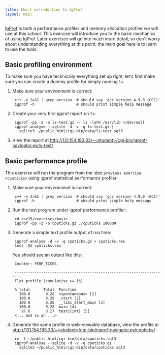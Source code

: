 ```yaml
---
title: Short introduction to IgProf
layout: main
---
```


[IgProf](<http://igprof.sourceforge.net>) is both a performance profiler and
memory allocation profiler we will use at this school.  This exercise will
introduce you to the basic mechanics of using IgProf.  Later exercises will
go into much more detail, so don't worry about understanding everything at
this point; the main goal here is to learn to use the tools.

Basic profiling environment
---------------------------

To make sure you have technically everything set up right, let's first make
sure you can create a dummy profile for simply running ``ls``.

1. Make sure your environment is correct:

        c++ -v 2>&1 | grep version  # should say 'gcc version 4.9.0 (GCC)'
        igprof -h                   # should print simple help message

2. Create your very first igprof report on ``ls``:

        igprof -pp -z -o ls-test.gz -- ls -laFR /usr/lib >/dev/null
        igprof-analyse --sqlite -d -v -g ls-test.gz |
          sqlite3 ~/public_html/cgi-bin/data/ls-test.sql3

3. View the report at http://131.154.193.33/~<student>/cgi-bin/igprof-navigator.py/ls-test/

Basic performance profile
-------------------------

This exercise will run the program from the :doc:`previous exercise <cputicks>`
using igprof statistical performance profiler.

1. Make sure your environment is correct:

        c++ -v 2>&1 | grep version  # should say 'gcc version 4.9.0 (GCC)'
        igprof -h                   # should print simple help message

2. Run the test program under igprof performance profiler:

        cd esc15/exercises/basic
        igprof -pp -z -o cputicks.gz ./cputicks 100000

3. Generate a simple text profile output of run time:

        igprof-analyse -d -v -g cputicks.gz > cputicks.res
        less -SX cputicks.res

   You should see an output like this:

        Counter: PERF_TICKS

        ----------------------------------------------------------------------
        Flat profile (cumulative >= 1%)

        % total      Total  Function
          100.0       0.28  <spontaneous> [1]
          100.0       0.28  _start [2]
          100.0       0.28  __libc_start_main [3]
          100.0       0.28  main [4]
           97.8       0.27  test1(int) [5]
        <... and so on ...>

4. Generate the same profile in web-viewable database, view the profile at
   http://131.154.193.33/~<student>/cgi-bin/igprof-navigator.py/cputicks/ :

        rm -f ~/public_html/cgi-bin/data/cputicks.sql3
        igprof-analyse --sqlite -d -v -g cputicks.gz |
          sqlite3 ~/public_html/cgi-bin/data/cputicks.sql3
